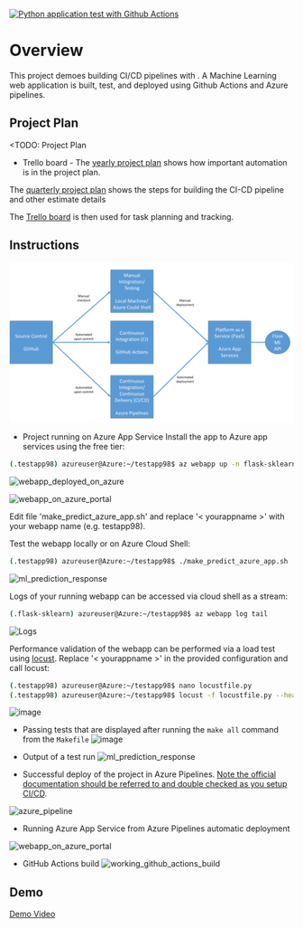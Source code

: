 [![Python application test with Github Actions](https://github.com/Spreeha/Building-a-CI-CD-Pipeline/actions/workflows/main.yml/badge.svg)](https://github.com/Spreeha/Building-a-CI-CD-Pipeline/actions/workflows/main.yml)

# Overview
This project demoes building CI/CD pipelines with .
A Machine Learning web application is built, test, and deployed using Github Actions and Azure pipelines.

## Project Plan
<TODO: Project Plan

* Trello board - 
The [yearly project plan]([../../raw/main/projectplan/project-plan_2021.xlsx](https://github.com/Spreeha/Building-a-CI-CD-Pipeline/blob/main/projectplan/project%20plan%202023.xlsx)) shows how important automation is in the project plan.

The [quarterly project plan]([../../raw/main/projectplan/project-plan_2021_Q2.xlsx](https://github.com/Spreeha/Building-a-CI-CD-Pipeline/blob/main/projectplan/project%20plan%20Q2.xlsx)) shows the steps for building the CI-CD pipeline and other estimate details

The [Trello board](....) is then used for task planning and tracking.

## Instructions

  
![Architecture](architecture/Architecture.png "Architecture")

* Project running on Azure App Service
Install the app to Azure app services using the free tier:
```bash
(.testapp98) azureuser@Azure:~/testapp98$ az webapp up -n flask-sklearn --sku F1
```
![webapp_deployed_on_azure](https://github.com/Spreeha/Building-a-CI-CD-Pipeline/assets/36483814/b09ad2a8-b810-407c-8dfa-88bbffb080c5)


![webapp_on_azure_portal](https://github.com/Spreeha/Building-a-CI-CD-Pipeline/assets/36483814/cec586c4-0444-4a5e-ade5-867eea3f3295)


Edit file 'make_predict_azure_app.sh' and replace '< yourappname >' with your webapp name (e.g. testapp98).

Test the webapp locally or on Azure Cloud Shell:
```bash
(.testapp98) azureuser@Azure:~/testapp98$ ./make_predict_azure_app.sh
```
![ml_prediction_response](https://github.com/Spreeha/Building-a-CI-CD-Pipeline/assets/36483814/49b70ea5-ce3b-44ee-a843-f2b0b2438854)


Logs of your running webapp can be accessed via cloud shell as a stream:
```bash
(.flask-sklearn) azureuser@Azure:~/testapp98$ az webapp log tail
```
![Logs](https://github.com/Spreeha/Building-a-CI-CD-Pipeline/assets/36483814/cb113e88-2519-46bc-8385-c76564d37762)


Performance validation of the webapp can be performed via a load test using [locust](https://locust.io).
Replace '< yourappname >' in the provided configuration and call locust:
```bash
(.testapp98) azureuser@Azure:~/testapp98$ nano locustfile.py
(.testapp98) azureuser@Azure:~/testapp98$ locust -f locustfile.py --headless -u 20 -r 5 -t 20s
```
![image](https://github.com/Spreeha/Building-a-CI-CD-Pipeline/assets/36483814/2008295e-ac38-4e35-a2e1-8390a3f60c1f)


* Passing tests that are displayed after running the `make all` command from the `Makefile`
  ![image](https://github.com/Spreeha/Building-a-CI-CD-Pipeline/assets/36483814/8a1e4daf-e4f3-4279-8fd5-c0cce6cc5f71)


* Output of a test run
  ![ml_prediction_response](https://github.com/Spreeha/Building-a-CI-CD-Pipeline/assets/36483814/8723121a-d7ee-4a96-81df-7c1fd881c29b)


* Successful deploy of the project in Azure Pipelines.  [Note the official documentation should be referred to and double checked as you setup CI/CD](https://docs.microsoft.com/en-us/azure/devops/pipelines/ecosystems/python-webapp?view=azure-devops).

![azure_pipeline](https://github.com/Spreeha/Building-a-CI-CD-Pipeline/assets/36483814/26c0957d-5761-4033-b5b4-14f6ac65fd23)


* Running Azure App Service from Azure Pipelines automatic deployment

![webapp_on_azure_portal](https://github.com/Spreeha/Building-a-CI-CD-Pipeline/assets/36483814/5fd79dc6-871a-4355-9535-438c5f85e5d0)

* GitHub Actions build
  ![working_github_actions_build](https://github.com/Spreeha/Building-a-CI-CD-Pipeline/assets/36483814/837f9791-de24-4a79-9eaa-16176f0cee84)


>

## Demo 

[Demo Video](https://www.canva.com/design/DAFytx-w-hQ/SsrjAnK4RIvfCbhqqDObqw/edit?utm_content=DAFytx-w-hQ&utm_campaign=designshare&utm_medium=link2&utm_source=sharebutton)


